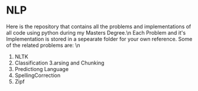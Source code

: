 # NLP
Here is the repository that contains all the problems and implementations of all code using python during my Masters Degree.\n
Each Problem and it's Implementation is stored in a sepearate folder for your own reference.
Some of the related problems are: \n
1. NLTK
2. Classification 
3.arsing and Chunking 
4. Predictiong Language
5. SpellingCorrection 
6. Zipf
